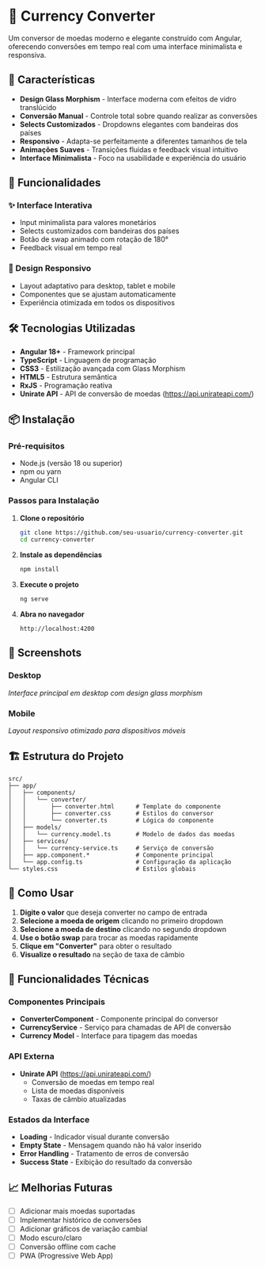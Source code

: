 # 💱 Currency Converter

Um conversor de moedas moderno e elegante construído com Angular, oferecendo conversões em tempo real com uma interface minimalista e responsiva.

## 🌟 Características

- **Design Glass Morphism** - Interface moderna com efeitos de vidro translúcido
- **Conversão Manual** - Controle total sobre quando realizar as conversões
- **Selects Customizados** - Dropdowns elegantes com bandeiras dos países
- **Responsivo** - Adapta-se perfeitamente a diferentes tamanhos de tela
- **Animações Suaves** - Transições fluidas e feedback visual intuitivo
- **Interface Minimalista** - Foco na usabilidade e experiência do usuário

## 🚀 Funcionalidades

### ✨ Interface Interativa
- Input minimalista para valores monetários
- Selects customizados com bandeiras dos países
- Botão de swap animado com rotação de 180°
- Feedback visual em tempo real


### 📱 Design Responsivo
- Layout adaptativo para desktop, tablet e mobile
- Componentes que se ajustam automaticamente
- Experiência otimizada em todos os dispositivos

## 🛠️ Tecnologias Utilizadas

- **Angular 18+** - Framework principal
- **TypeScript** - Linguagem de programação
- **CSS3** - Estilização avançada com Glass Morphism
- **HTML5** - Estrutura semântica
- **RxJS** - Programação reativa
- **Unirate API** - API de conversão de moedas (https://api.unirateapi.com/)

## 📦 Instalação

### Pré-requisitos
- Node.js (versão 18 ou superior)
- npm ou yarn
- Angular CLI

### Passos para Instalação

1. **Clone o repositório**
   ```bash
   git clone https://github.com/seu-usuario/currency-converter.git
   cd currency-converter
   ```

2. **Instale as dependências**
   ```bash
   npm install
   ```

3. **Execute o projeto**
   ```bash
   ng serve
   ```

4. **Abra no navegador**
   ```
   http://localhost:4200
   ```

## 🎨 Screenshots

### Desktop
*Interface principal em desktop com design glass morphism*

### Mobile
*Layout responsivo otimizado para dispositivos móveis*

## 🏗️ Estrutura do Projeto

```
src/
├── app/
│   ├── components/
│   │   └── converter/
│   │       ├── converter.html      # Template do componente
│   │       ├── converter.css       # Estilos do conversor
│   │       └── converter.ts        # Lógica do componente
│   ├── models/
│   │   └── currency.model.ts       # Modelo de dados das moedas
│   ├── services/
│   │   └── currency-service.ts     # Serviço de conversão
│   ├── app.component.*             # Componente principal
│   └── app.config.ts               # Configuração da aplicação
└── styles.css                      # Estilos globais
```

## 🎯 Como Usar

1. **Digite o valor** que deseja converter no campo de entrada
2. **Selecione a moeda de origem** clicando no primeiro dropdown
3. **Selecione a moeda de destino** clicando no segundo dropdown
4. **Use o botão swap** para trocar as moedas rapidamente
5. **Clique em "Converter"** para obter o resultado
6. **Visualize o resultado** na seção de taxa de câmbio

## 🔧 Funcionalidades Técnicas

### Componentes Principais
- **ConverterComponent** - Componente principal do conversor
- **CurrencyService** - Serviço para chamadas de API de conversão
- **Currency Model** - Interface para tipagem das moedas

### API Externa
- **Unirate API** (https://api.unirateapi.com/)
  - Conversão de moedas em tempo real
  - Lista de moedas disponíveis
  - Taxas de câmbio atualizadas

### Estados da Interface
- **Loading** - Indicador visual durante conversão
- **Empty State** - Mensagem quando não há valor inserido
- **Error Handling** - Tratamento de erros de conversão
- **Success State** - Exibição do resultado da conversão

## 📈 Melhorias Futuras

- [ ] Adicionar mais moedas suportadas
- [ ] Implementar histórico de conversões
- [ ] Adicionar gráficos de variação cambial
- [ ] Modo escuro/claro
- [ ] Conversão offline com cache
- [ ] PWA (Progressive Web App)
